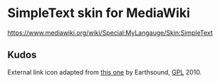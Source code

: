 SimpleText skin for MediaWiki
=============================

https://www.mediawiki.org/wiki/Special:MyLangauge/Skin:SimpleText

## Kudos

External link icon adapted from
[this one](https://commons.wikimedia.org/wiki/File:Icon_External_Link.png)
by Earthsound, [GPL](http://www.gnu.org/licenses/gpl.html) 2010.
